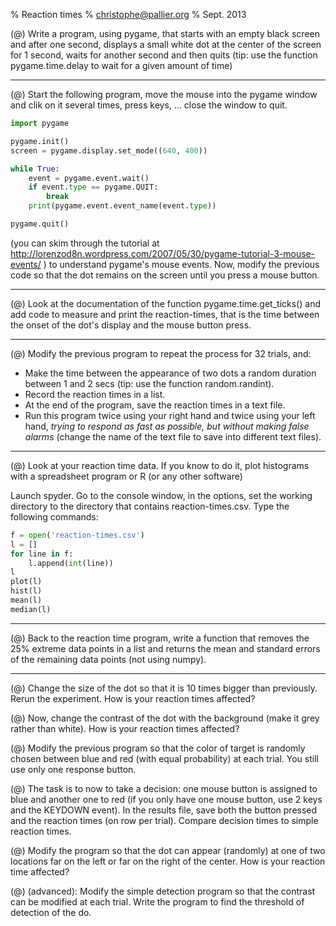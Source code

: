% Reaction times
% christophe@pallier.org
% Sept. 2013

(@) Write a program, using pygame, that starts with an empty black screen and after one second, displays a small white dot at the center of the screen for 1 second, waits for another second and then quits (tip: use the function pygame.time.delay to wait for a given amount of time)


- - -

(@) Start the following program, move the mouse into the pygame window and clik on it several times, press keys, ... close the window to quit.

```python
import pygame

pygame.init()
screen = pygame.display.set_mode((640, 400))

while True:
    event = pygame.event.wait()
    if event.type == pygame.QUIT:
        break
    print(pygame.event.event_name(event.type))

pygame.quit()
```

(you can skim through the tutorial at <http://lorenzod8n.wordpress.com/2007/05/30/pygame-tutorial-3-mouse-events/> )
to understand pygame's mouse events. Now, modify the previous code so that the dot remains on the screen until you press a mouse button.


- - -

(@) Look at the documentation of the function pygame.time.get_ticks() and add code to measure and print the reaction-times, that is the time between the onset of the dot's display and the mouse button press.


- - -

(@) Modify the previous program to repeat the process for 32 trials, and:

* Make the time between the appearance of two dots a random duration between 1 and 2 secs (tip: use the function random.randint). 
* Record the reaction times in a list.
* At the end of the program, save the reaction times in a text file. 
* Run this program twice using your right hand and twice using your left hand, *trying to respond as fast as possible, but without making false alarms* (change the name of the text file to save into different text files). 


- - -

(@) Look at your reaction time data. If you know to do it, plot histograms with a spreadsheet program or R (or any other software)

Launch spyder. Go to the console window, in the options, set the working directory to the directory that contains reaction-times.csv. Type the following commands:

```python
f = open('reaction-times.csv')
l = []
for line in f:
	l.append(int(line))
l
plot(l)
hist(l)
mean(l)
median(l)
```

- - - 

(@) Back to the reaction time program, write a function that removes the 25% extreme data points in a list and returns the mean and standard errors of the remaining data points (not using numpy).



- - -

(@) Change the size of the dot so that it is 10 times bigger than previously. Rerun the experiment. How is your reaction times affected?  

(@) Now, change the contrast of the dot with the background (make it grey rather than white).  How is your reaction times affected?  

(@) Modify the previous program so that the color of target is randomly chosen between blue and red (with equal probability) at each trial. You still use only one response button.

(@) The task is to now to take a decision: one mouse button is assigned to blue and another one to red (if you only have one mouse button, use 2 keys and the KEYDOWN event). In the results file, save both the button pressed and the reaction times (on row per trial). Compare decision times to simple reaction times. 

(@) Modify the program so that the dot can appear (randomly) at one of two locations far on the left or far on the right of the center. How is your reaction time affected?

(@) (advanced): Modify the simple detection program so that the contrast can be modified at each trial. Write the program to find the threshold of detection of the do.


